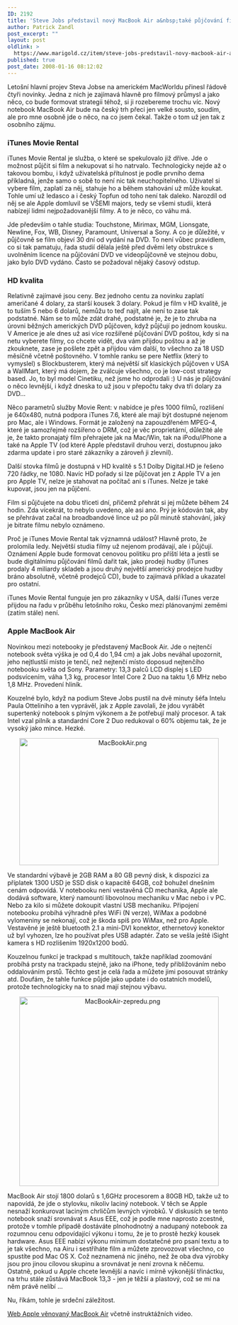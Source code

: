 ```yaml
---
ID: 2192
title: 'Steve Jobs představil nový MacBook Air a&nbsp;také půjčování filmů'
author: Patrick Zandl
post_excerpt: ""
layout: post
oldlink: >
  https://www.marigold.cz/item/steve-jobs-predstavil-novy-macbook-air-a-take-pujcovani-filmu
published: true
post_date: 2008-01-16 08:12:02
---
```

Letošní hlavní projev Steva Jobse na americkém MacWorldu přinesl řádově čtyři novinky. Jedna z nich je zajímavá hlavně pro filmový průmysl a jako něco, co bude formovat strategii téhož, si ji rozebereme trochu víc. Nový notebook MacBook Air bude na český trh přeci jen velké sousto, soudím, ale pro mne osobně jde o něco, na co jsem čekal. Takže o tom už jen tak z osobního zájmu. 

<h3>iTunes Movie Rental</h3>

iTunes Movie Rental je služba, o které se spekulovalo již dříve. Jde o možnost půjčit si film a nekupovat si ho natrvalo. Technologicky nejde až o takovou bombu, i když uživatelská přítulnost je podle prvního dema příkladná, jenže samo o sobě to není nic tak neuchopitelného. Uživatel si vybere film, zaplatí za něj, stahuje ho a během stahování už může koukat. Tohle umí už ledasco a i český Topfun od toho není tak daleko. Narozdíl od něj se ale Apple domluvil se VŠEMI majors, tedy se všemi studii, která nabízejí lidmi nejpožadovanější filmy. A to je něco, co váhu má. 
<!--more-->
Jde především o tahle studia: Touchstone, Mirimax, MGM, Lionsgate, Newline, Fox, WB, Disney, Paramount, Universal a Sony. A co je důležité, v půjčovně se film objeví 30 dní od vydání na DVD. To není vůbec pravidlem, co si tak pamatuju, řada studií dělala ještě před dvěmi lety obstrukce s uvolněním licence na půjčování DVD ve videopůjčovně ve stejnou dobu, jako bylo DVD vydáno. Často se požadoval nějaký časový odstup. 

<h3>HD kvalita</h3>

Relativně zajímavé jsou ceny. Bez jednoho centu za novinku zaplatí američané 4 dolary, za starší kousek 3 dolary. Pokud je film v HD kvalitě, je to tuším 5 nebo 6 dolarů, nemůžu to teď najít, ale není to zase tak podstatné. Nám se to může zdát drahé, podstatné je, že je to zhruba na úrovni běžných amerických DVD půjčoven, když půjčují po jednom kousku. V Americe je ale dnes už asi více rozšířené půjčování DVD poštou, kdy si na netu vyberete filmy, co chcete vidět, dva vám přijdou poštou a až je zkouknete, zase je pošlete zpět a přijdou vám další, to všechno za 18 USD měsíčně včetně poštovného. V tomhle ranku se pere Netflix (který to vymyslel) s Blockbusterem, který má největší síť klasických půjčoven v USA a WallMart, který má dojem, že zválcuje všechno, co je low-cost strategy based. Jo, to byl model Cinetiku, než jsme ho odprodali :) U nás je půjčování o něco levnější, i když dneska to už jsou v přepočtu taky dva tři dolary za DVD... 

Něco parametrů služby Movie Rent: v nabídce je přes 1000 filmů, rozlišení je 640x480, nutná podpora iTunes 7.6, které ale mají být dostupné nejenom pro Mac, ale i Windows. Formát je založený na zapouzdřeném MPEG-4, které je samozřejmě rozšířeno o DRM, což je věc proprietární, důležité ale je, že takto pronajatý film přehrajete jak na Mac/Win, tak na iPodu/iPhone a také na Apple TV (od které Apple představil druhou verzi, dostupnou jako zdarma update i pro staré zákazníky a zároveň ji zlevnil).

Další stovka filmů je dostupná v HD kvalitě s 5.1 Dolby Digital.HD je řešeno 720 řádky, ne 1080. Navíc HD pořady si lze půjčovat jen z Apple TV a jen pro Apple TV, nelze je stahovat na počítač ani s iTunes. Nelze je také kupovat, jsou jen na půjčení. 

Film si půjčujete na dobu třiceti dní, přičemž přehrát si jej můžete během 24 hodin. Zda vícekrát, to nebylo uvedeno, ale asi ano. Prý je kódován tak, aby se přehrávat začal na broadbandové lince už po půl minutě stahování, jaký je bitrate filmu nebylo oznámeno. 

Proč je iTunes Movie Rental tak významná událost? Hlavně proto, že prolomila ledy. Největší studia filmy už nejenom prodávají, ale i půjčují. Oznámení Apple bude formovat cenovou politiku pro příští léta a jestli se bude digitálnímu půjčování filmů dařit tak, jako prodeji hudby (iTunes prodaly 4 miliardy skladeb a jsou druhý největší americký prodejce hudby bráno absolutně, včetně prodejců CD), bude to zajímavá příklad a ukazatel pro ostatní.

iTunes Movie Rental funguje jen pro zákazníky v USA, další iTunes verze přijdou na řadu v průběhu letošního roku, Česko mezi plánovanými zeměmi (zatím stále) není. 

<h3>Apple MacBook Air</h3>

Novinkou mezi notebooky je představený MacBook Air. Jde o nejtenčí notebook světa výška je od 0,4 do 1,94 cm) a jak Jobs neváhal upozornit, jeho nejtlustší místo je tenčí, než nejtenčí místo doposud nejtenčího notebooku světa od Sony. Parametry: 13,3 palců LCD displej s LED podsvícením, váha 1,3 kg, procesor Intel Core 2 Duo na taktu 1,6 MHz nebo 1,8 MHz. Provedení hliník.

Kouzelné bylo, když na podium Steve Jobs pustil na dvě minuty šéfa Intelu Paula Otteliniho a ten vyprávěl, jak z Apple zavolali, že jdou vyrábět supertenký notebook s plným výkonem a že potřebují malý procesor. A tak Intel vzal pilník a standardní Core 2 Duo redukoval o 60% objemu tak, že je vysoký jako mince. Hezké. 

<div style="text-align:center;"><img src="http://www.marigold.cz/wp-content/uploads//MacBookAir.png" alt="MacBookAir.png" border="0" width="450" height="287" /></div>

Ve standardní výbavě je 2GB RAM a 80 GB pevný disk, k dispozici za příplatek 1300 USD je SSD disk o kapacitě 64GB, což bohužel dnešním cenám odpovídá. V notebooku není vestavěná CD mechanika, Apple ale dodává software, který namountí libovolnou mechaniku v Mac nebo i v PC. Nebo za kilo si můžete dokoupit vlastní USB mechaniku. Připojení notebooku probíhá výhradně přes WiFi (N verze), WiMax a podobné vylomeniny se nekonají, což je škoda spíš pro WiMax, než pro Apple. Vestavěné je ještě bluetooth 2.1 a mini-DVI konektor, ethernetový konektor už byl vyhozen, lze ho používat přes USB adaptér. Zato se vešla ještě iSight kamera s HD rozlišením 1920x1200 bodů.  

Kouzelnou funkcí je trackpad s multitouch, takže například zoomování probíhá prsty na trackpadu stejně, jako na iPhone, tedy přibližováním nebo oddalováním prstů. Těchto gest je celá řada a můžete jimi posouvat stránky atd. Doufám, že tahle funkce půjde jako update i do ostatních modelů, protože technologicky na to snad mají stejnou výbavu. 

<div style="text-align:center;"><img src="http://www.marigold.cz/wp-content/uploads//MacBookAir-zepredu.png" alt="MacBookAir-zepredu.png" border="0" width="450" height="428" /></div>

MacBook Air stojí 1800 dolarů s 1,6GHz procesorem a 80GB HD, takže už to napovídá, že jde o stylovku, nikoliv laciný notebook. V těch se Apple nesnaží konkurovat laciným chrličům levných výrobků. V diskusích se tento notebook snaží srovnávat s Asus EEE, což je podle mne naprosto zcestné, protože v tomhle případě dostáváte plnohodnotný a nadupaný notebook za rozumnou cenu odpovídající výkonu i tomu, že je to prostě hezký kousek hardware. Asus EEE nabízí výkonu minimum dostatečné pro psaní textu a to je tak všechno, na Airu i sestříháte film a můžete zprovozovat všechno, co spustíte pod Mac OS X. Což neznamená nic jiného, než že oba dva výrobky jsou pro jinou cílovou skupinu a srovnávat je není zrovna k něčemu. Ostatně, pokud u Apple chcete levnější a navíc i mírně výkonější třináctku, na trhu stále zůstává MacBook 13,3 - jen je těžší a plastový, což se mi na něm právě nelíbí ... 

Nu, říkám, tohle je srdeční záležitost. 

<a href="http://www.apple.com/macbookair">Web Apple věnovaný MacBook Air</a> včetně instruktážních video.
